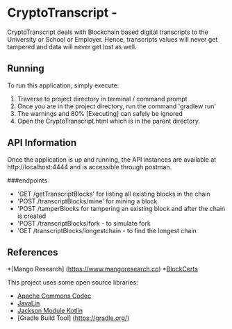 # CryptoTranscript - 


CryptoTranscript deals with Blockchain based digital transcripts to the University or School or Employer. Hence, transcripts values will never get tampered and data will never get lost as well. 


## Running


To run this application, simply execute:


1. Traverse to project directory in terminal / command prompt 
2. Once you are in the project directory, run the command 'gradlew run'
3. The warnings and 80% [Executing] can safely be ignored
4. Open the CryptoTranscript.html which is in the parent directory.



## API Information

Once the application is up and running, the API instances are available at http://localhost:4444 and is accessible through postman.

###endpoints

* 'GET /getTranscriptBlocks' for listing all existing blocks in the chain
* 'POST /transcriptBlocks/mine' for mining a block
* 'POST /tamperBlocks for tampering an existing block and after the chain is created
* 'POST /transcriptBlocks/fork - to simulate fork
* 'GET /transcriptBlocks/longestchain - to find the longest chain


## References

*[Mango Research] (https://www.mangoresearch.co)
*[BlockCerts](https://www.blockcerts.org/guide/)


This project uses some open source libraries:
* [Apache Commons Codec](https://github.com/apache/commons-codec)
* [JavaLin](https://javalin.io/)
* [Jackson Module Kotlin](https://github.com/FasterXML/jackson-module-kotlin)
* [Gradle Build Tool] (https://gradle.org/)

